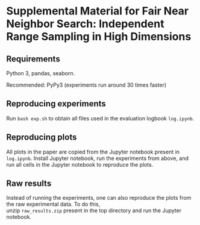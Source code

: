 # Supplemental Material for Fair Near Neighbor Search: Independent Range Sampling in High Dimensions

## Requirements

Python 3, pandas, seaborn. 

Recommended: PyPy3 (experiments run around 30 times faster)

## Reproducing experiments

Run `bash exp.sh` to obtain all files used in the evaluation logbook `log.ipynb`.

## Reproducing plots

All plots in the paper are copied from the Jupyter notebook present
in `log.ipynb`. Install Jupyter notebook, run the experiments from above, 
and run all cells in the Jupyter notebook to reproduce the plots.

## Raw results

Instead of running the experiments, one can also reproduce the plots 
from the raw experimental data. To do this,  
unzip `raw_results.zip` present in the top directory and run the 
Jupyter notebook. 
